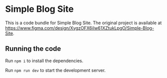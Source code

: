 
  # Simple Blog Site

  This is a code bundle for Simple Blog Site. The original project is available at https://www.figma.com/design/XvgzOFX6iIw61XZtukLpgO/Simple-Blog-Site.

  ## Running the code

  Run `npm i` to install the dependencies.

  Run `npm run dev` to start the development server.
  
